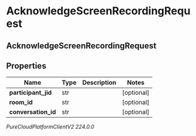 # AcknowledgeScreenRecordingRequest

## AcknowledgeScreenRecordingRequest

## Properties

|Name | Type | Description | Notes|
|------------ | ------------- | ------------- | -------------|
| **participant_jid** | str |  | [optional] |
| **room_id** | str |  | [optional] |
| **conversation_id** | str |  | [optional] |



_PureCloudPlatformClientV2 224.0.0_
